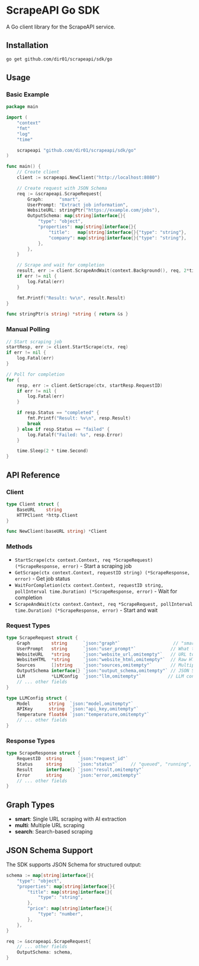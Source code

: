 # ScrapeAPI Go SDK

A Go client library for the ScrapeAPI service.

## Installation

```bash
go get github.com/dir01/scrapeapi/sdk/go
```

## Usage

### Basic Example

```go
package main

import (
    "context"
    "fmt"
    "log"
    "time"

    scrapeapi "github.com/dir01/scrapeapi/sdk/go"
)

func main() {
    // Create client
    client := scrapeapi.NewClient("http://localhost:8080")

    // Create request with JSON Schema
    req := &scrapeapi.ScrapeRequest{
        Graph:      "smart",
        UserPrompt: "Extract job information",
        WebsiteURL: stringPtr("https://example.com/jobs"),
        OutputSchema: map[string]interface{}{
            "type": "object",
            "properties": map[string]interface{}{
                "title":   map[string]interface{}{"type": "string"},
                "company": map[string]interface{}{"type": "string"},
            },
        },
    }

    // Scrape and wait for completion
    result, err := client.ScrapeAndWait(context.Background(), req, 2*time.Second)
    if err != nil {
        log.Fatal(err)
    }

    fmt.Printf("Result: %v\n", result.Result)
}

func stringPtr(s string) *string { return &s }
```

### Manual Polling

```go
// Start scraping job
startResp, err := client.StartScrape(ctx, req)
if err != nil {
    log.Fatal(err)
}

// Poll for completion
for {
    resp, err := client.GetScrape(ctx, startResp.RequestID)
    if err != nil {
        log.Fatal(err)
    }

    if resp.Status == "completed" {
        fmt.Printf("Result: %v\n", resp.Result)
        break
    } else if resp.Status == "failed" {
        log.Fatalf("Failed: %s", resp.Error)
    }

    time.Sleep(2 * time.Second)
}
```

## API Reference

### Client

```go
type Client struct {
    BaseURL    string
    HTTPClient *http.Client
}

func NewClient(baseURL string) *Client
```

### Methods

- `StartScrape(ctx context.Context, req *ScrapeRequest) (*ScrapeResponse, error)` - Start a scraping job
- `GetScrape(ctx context.Context, requestID string) (*ScrapeResponse, error)` - Get job status
- `WaitForCompletion(ctx context.Context, requestID string, pollInterval time.Duration) (*ScrapeResponse, error)` - Wait for completion
- `ScrapeAndWait(ctx context.Context, req *ScrapeRequest, pollInterval time.Duration) (*ScrapeResponse, error)` - Start and wait

### Request Types

```go
type ScrapeRequest struct {
    Graph        string      `json:"graph"`                    // "smart", "multi", "search"
    UserPrompt   string      `json:"user_prompt"`             // What to extract
    WebsiteURL   *string     `json:"website_url,omitempty"`   // URL to scrape
    WebsiteHTML  *string     `json:"website_html,omitempty"`  // Raw HTML
    Sources      []string    `json:"sources,omitempty"`       // Multiple URLs
    OutputSchema interface{} `json:"output_schema,omitempty"` // JSON Schema
    LLM          *LLMConfig  `json:"llm,omitempty"`          // LLM config
    // ... other fields
}

type LLMConfig struct {
    Model       string  `json:"model,omitempty"`
    APIKey      string  `json:"api_key,omitempty"`
    Temperature float64 `json:"temperature,omitempty"`
    // ... other fields
}
```

### Response Types

```go
type ScrapeResponse struct {
    RequestID  string      `json:"request_id"`
    Status     string      `json:"status"`     // "queued", "running", "completed", "failed"
    Result     interface{} `json:"result,omitempty"`
    Error      string      `json:"error,omitempty"`
    // ... other fields
}
```

## Graph Types

- **smart**: Single URL scraping with AI extraction
- **multi**: Multiple URL scraping  
- **search**: Search-based scraping

## JSON Schema Support

The SDK supports JSON Schema for structured output:

```go
schema := map[string]interface{}{
    "type": "object",
    "properties": map[string]interface{}{
        "title": map[string]interface{}{
            "type": "string",
        },
        "price": map[string]interface{}{
            "type": "number",
        },
    },
}

req := &scrapeapi.ScrapeRequest{
    // ... other fields
    OutputSchema: schema,
}
```